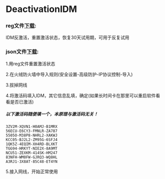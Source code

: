 # DeactivationIDM

### reg文件[下载](./DeactivationIDM.reg):

IDM反激活，重置激活状态，恢复30天试用期，可用于反复试用

### json文件[下载](./idmcracker.json):

1.用reg文件重置激活状态

2.在火绒防火墙中导入规则(安全设置-高级防护-IP协议控制-导入)

3.拔掉网线

4.将激活码填入IDM，其它信息乱填，确定(如果长时间卡在那里可以重启软件看看是否已激活)

##### 以下激活码随便填一个，本原理与激活码无关！

```
3ZV2M-XQVN1-H0AMJ-B1MRX
56ECU-E6CY3-FMNLR-ZA787
5505O-M38P8-NHRL2-XAKWJ
KCC05-BJ2L2-ZM95G-6SFJ4
1QK5Z-4EQIM-XH4RD-BLXKT
TGG94-HRKYT-NIE2X-8A9MT
NCU51-ZEXKM-414SK-HM247
83NFH-WM0FW-GJRQ3-WQ8HL
A3RJ1-3X8AT-85C48-ET4YN
```

5.接入网线，开始正常使用
